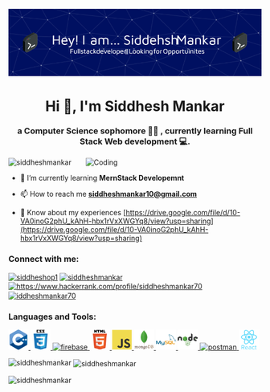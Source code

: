 ![logo](https://github.com/SiddheshMankar/SiddheshMankar/blob/main/github-header-image%20(3).png)
<h1 align="center">Hi 👋, I'm Siddhesh Mankar</h1>
<h3 align="center">a Computer Science sophomore 👨‍🎓 , currently learning Full Stack Web development 💻.</h3>
<img align="right" alt="Coding" width="350" src="https://raw.githubusercontent.com/gist/MedRedha/fd8e2481bde2610c96b9aafde543879c/raw/88624e8d31c4295973dcb7c900dacf0edc0a6d99/coding.gif">


<p align="left"> <img src="https://komarev.com/ghpvc/?username=siddheshmankar&label=Profile%20views&color=0e75b6&style=flat" alt="siddheshmankar" /> </p>


- 🌱 I’m currently learning **MernStack Developemnt**

- 📫 How to reach me **siddheshmankar10@gmail.com**

- 📄 Know about my experiences [https://drive.google.com/file/d/10-VA0inoG2phU_kAhH-hbx1rVxXWGYq8/view?usp=sharing](https://drive.google.com/file/d/10-VA0inoG2phU_kAhH-hbx1rVxXWGYq8/view?usp=sharing)

<h3 align="left">Connect with me:</h3>
<p align="left">
<a href="https://twitter.com/siddheshop1" target="blank"><img align="center" src="https://raw.githubusercontent.com/rahuldkjain/github-profile-readme-generator/master/src/images/icons/Social/twitter.svg" alt="siddheshop1" height="30" width="40" /></a>
<a href="https://linkedin.com/in/siddheshmankar" target="blank"><img align="center" src="https://raw.githubusercontent.com/rahuldkjain/github-profile-readme-generator/master/src/images/icons/Social/linked-in-alt.svg" alt="siddheshmankar" height="30" width="40" /></a>
<a href="https://www.hackerrank.com/https://www.hackerrank.com/profile/siddheshmankar70" target="blank"><img align="center" src="https://raw.githubusercontent.com/rahuldkjain/github-profile-readme-generator/master/src/images/icons/Social/hackerrank.svg" alt="https://www.hackerrank.com/profile/siddheshmankar70" height="30" width="40" /></a>
<a href="https://www.leetcode.com/iddheshmankar70" target="blank"><img align="center" src="https://raw.githubusercontent.com/rahuldkjain/github-profile-readme-generator/master/src/images/icons/Social/leet-code.svg" alt="iddheshmankar70" height="30" width="40" /></a>
</p>

<h3 align="left">Languages and Tools:</h3>
<p align="left"> <a href="https://www.w3schools.com/cpp/" target="_blank" rel="noreferrer"> <img src="https://raw.githubusercontent.com/devicons/devicon/master/icons/cplusplus/cplusplus-original.svg" alt="cplusplus" width="40" height="40"/> </a> <a href="https://www.w3schools.com/css/" target="_blank" rel="noreferrer"> <img src="https://raw.githubusercontent.com/devicons/devicon/master/icons/css3/css3-original-wordmark.svg" alt="css3" width="40" height="40"/> </a> <a href="https://firebase.google.com/" target="_blank" rel="noreferrer"> <img src="https://www.vectorlogo.zone/logos/firebase/firebase-icon.svg" alt="firebase" width="40" height="40"/> </a> <a href="https://www.w3.org/html/" target="_blank" rel="noreferrer"> <img src="https://raw.githubusercontent.com/devicons/devicon/master/icons/html5/html5-original-wordmark.svg" alt="html5" width="40" height="40"/> </a> <a href="https://developer.mozilla.org/en-US/docs/Web/JavaScript" target="_blank" rel="noreferrer"> <img src="https://raw.githubusercontent.com/devicons/devicon/master/icons/javascript/javascript-original.svg" alt="javascript" width="40" height="40"/> </a> <a href="https://www.mongodb.com/" target="_blank" rel="noreferrer"> <img src="https://raw.githubusercontent.com/devicons/devicon/master/icons/mongodb/mongodb-original-wordmark.svg" alt="mongodb" width="40" height="40"/> </a> <a href="https://www.mysql.com/" target="_blank" rel="noreferrer"> <img src="https://raw.githubusercontent.com/devicons/devicon/master/icons/mysql/mysql-original-wordmark.svg" alt="mysql" width="40" height="40"/> </a> <a href="https://nodejs.org" target="_blank" rel="noreferrer"> <img src="https://raw.githubusercontent.com/devicons/devicon/master/icons/nodejs/nodejs-original-wordmark.svg" alt="nodejs" width="40" height="40"/> </a> <a href="https://postman.com" target="_blank" rel="noreferrer"> <img src="https://www.vectorlogo.zone/logos/getpostman/getpostman-icon.svg" alt="postman" width="40" height="40"/> </a> <a href="https://reactjs.org/" target="_blank" rel="noreferrer"> <img src="https://raw.githubusercontent.com/devicons/devicon/master/icons/react/react-original-wordmark.svg" alt="react" width="40" height="40"/> </a> </p>

<p><img align="left" src="https://github-readme-stats.vercel.app/api/top-langs?username=siddheshmankar&show_icons=true&locale=en&layout=compact" alt="siddheshmankar" /></p>

<p>&nbsp;<img align="center" src="https://github-readme-stats.vercel.app/api?username=siddheshmankar&show_icons=true&locale=en" alt="siddheshmankar" /></p>

<p><img align="center" src="https://github-readme-streak-stats.herokuapp.com/?user=siddheshmankar&" alt="siddheshmankar" /></p>
